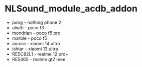 # NLSound_module_acdb_addon

* pong - nothing phone 2
* alioth - poco f3
* mondrian - poco f5 pro
* marble - poco f5
* aurora - xiaomi 14 ultra
* ishtar - xiaomi 13 ultra
* RE5C82L1 - realme 12 pro+
* RE5465 - realme gt2 mee
